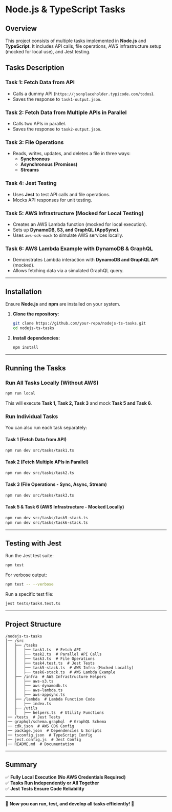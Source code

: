 # Node.js & TypeScript Tasks

## Overview
This project consists of multiple tasks implemented in **Node.js** and **TypeScript**. It includes API calls, file operations, AWS infrastructure setup (mocked for local use), and Jest testing.

## Tasks Description

### **Task 1: Fetch Data from API**
- Calls a dummy API (`https://jsonplaceholder.typicode.com/todos`).
- Saves the response to `task1-output.json`.

### **Task 2: Fetch Data from Multiple APIs in Parallel**
- Calls two APIs in parallel.
- Saves the response to `task2-output.json`.

### **Task 3: File Operations**
- Reads, writes, updates, and deletes a file in three ways:
  - **Synchronous**
  - **Asynchronous (Promises)**
  - **Streams**

### **Task 4: Jest Testing**
- Uses **Jest** to test API calls and file operations.
- Mocks API responses for unit testing.

### **Task 5: AWS Infrastructure (Mocked for Local Testing)**
- Creates an AWS Lambda function (mocked for local execution).
- Sets up **DynamoDB, S3, and GraphQL (AppSync)**.
- Uses `aws-sdk-mock` to simulate AWS services locally.

### **Task 6: AWS Lambda Example with DynamoDB & GraphQL**
- Demonstrates Lambda interaction with **DynamoDB and GraphQL API** (mocked).
- Allows fetching data via a simulated GraphQL query.

---

## **Installation**
Ensure **Node.js** and **npm** are installed on your system.

1. **Clone the repository:**
   ```sh
   git clone https://github.com/your-repo/nodejs-ts-tasks.git
   cd nodejs-ts-tasks
   ```

2. **Install dependencies:**
   ```sh
   npm install
   ```

---

## **Running the Tasks**

### **Run All Tasks Locally (Without AWS)**
```sh
npm run local
```

This will execute **Task 1, Task 2, Task 3** and mock **Task 5 and Task 6**.

### **Run Individual Tasks**
You can also run each task separately:

#### **Task 1 (Fetch Data from API)**
```sh
npm run dev src/tasks/task1.ts
```

#### **Task 2 (Fetch Multiple APIs in Parallel)**
```sh
npm run dev src/tasks/task2.ts
```

#### **Task 3 (File Operations - Sync, Async, Stream)**
```sh
npm run dev src/tasks/task3.ts
```

#### **Task 5 & Task 6 (AWS Infrastructure - Mocked Locally)**
```sh
npm run dev src/tasks/task5-stack.ts
npm run dev src/tasks/task6-stack.ts
```

---

## **Testing with Jest**
Run the Jest test suite:
```sh
npm test
```

For verbose output:
```sh
npm test -- --verbose
```

Run a specific test file:
```sh
jest tests/task4.test.ts
```

---

## **Project Structure**
```
/nodejs-ts-tasks
│── /src
│   ├── /tasks
│   │   ├── task1.ts  # Fetch API
│   │   ├── task2.ts  # Parallel API Calls
│   │   ├── task3.ts  # File Operations
│   │   ├── task4.test.ts  # Jest Tests
│   │   ├── task5-stack.ts  # AWS Infra (Mocked Locally)
│   │   ├── task6-stack.ts  # AWS Lambda Example
│   ├── /infra  # AWS Infrastructure Helpers
│   │   ├── aws-s3.ts
│   │   ├── aws-dynamodb.ts
│   │   ├── aws-lambda.ts
│   │   ├── aws-appsync.ts
│   ├── /lambda  # Lambda Function Code
│   │   ├── index.ts
│   ├── /utils
│   │   ├── helpers.ts  # Utility Functions
│── /tests  # Jest Tests
│── graphql/schema.graphql  # GraphQL Schema
│── cdk.json  # AWS CDK Config
│── package.json  # Dependencies & Scripts
│── tsconfig.json  # TypeScript Config
│── jest.config.js  # Jest Config
│── README.md  # Documentation
```

---

## **Summary**
✅ **Fully Local Execution (No AWS Credentials Required)**  
✅ **Tasks Run Independently or All Together**  
✅ **Jest Tests Ensure Code Reliability**  

---

🎯 **Now you can run, test, and develop all tasks efficiently! 🚀**

